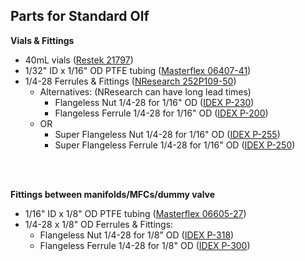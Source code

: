 ## Parts for Standard Olf


**Vials & Fittings**

- 40mL vials ([Restek 21797](https://www.restek.com/p/21797))
- 1/32" ID x 1/16" OD PTFE tubing ([Masterflex 06407-41](https://us.vwr.com/store/item/NA5133589/masterflex-transfer-tubing-polytetrafluoroethylene-ptfe-avantor))
- 1/4-28 Ferrules & Fittings ([NResearch 252P109-50](https://nresearch.com/Products/Fittings/sets.html))
    - Alternatives: (NResearch can have long lead times)
        - Flangeless Nut 1/4-28 for 1/16" OD ([IDEX P-230](https://www.idex-hs.com/store/product-detail/flangeless_nut_peek_1_4_28_flat_bottom_for_1_16_od_natural/p-230))
        - Flangeless Ferrule 1/4-28 for 1/16" OD ([IDEX P-200](https://www.idex-hs.com/store/product-detail/flangeless_ferrule_tefzel_etfe_1_4_28_flat_bottom_for_1_16_od_blue/p-200))
    - OR
        - Super Flangeless Nut 1/4-28 for 1/16" OD ([IDEX P-255](https://www.idex-hs.com/store/product-detail/super_flangeless_nut_peek_1_4_28_flat_bottom_for_1_16_1_32_od_natural/p-255))
        - Super Flangeless Ferrule 1/4-28 for 1/16" OD ([IDEX P-250](https://www.idex-hs.com/store/product-detail/super_flangeless_ferrule_w_sst_ring_1_4_28_flat_bottom_for_1_16_od_natural_single/p-250))


<br>
<br>

**Fittings between manifolds/MFCs/dummy valve**

- 1/16" ID x 1/8" OD PTFE tubing ([Masterflex 06605-27](https://us.vwr.com/store/item/NA5133973/masterflex-transfer-tubing-polytetrafluoroethylene-ptfe-avantor))
- 1/4-28 x 1/8" OD Ferrules & Fittings:
    - Flangeless Nut 1/4-28 for 1/8" OD ([IDEX P-318](https://www.idex-hs.com/store/product-detail/flangeless_nut_short_tefzel_etfe_1_4_28_flat_bottom_for_1_8_od_natural_single/p-318))
    - Flangeless Ferrule 1/4-28 for 1/8" OD ([IDEX P-300](https://www.idex-hs.com/store/product-detail/flangeless_ferrule_tefzel_etfe_1_4_28_flat_bottom_for_1_8_od_yellow/p-300))
